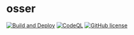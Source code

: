 # osser

[![Build and Deploy](https://github.com/AdamLeeeee/osser-frontend/actions/workflows/deploy-pages.yml/badge.svg)](https://github.com/AdamLeeeee/osser-frontend/actions/workflows/deploy-pages.yml)
[![CodeQL](https://github.com/AdamLeeeee/osser-frontend/actions/workflows/code-analysis.yml/badge.svg)](https://github.com/AdamLeeeee/osser-frontend/actions/workflows/code-analysis.yml)
[![GitHub license](https://img.shields.io/github/license/AdamLeeeee/osser-frontend)](https://github.com/AdamLeeeee/osser-frontend/blob/main/LICENSE)
